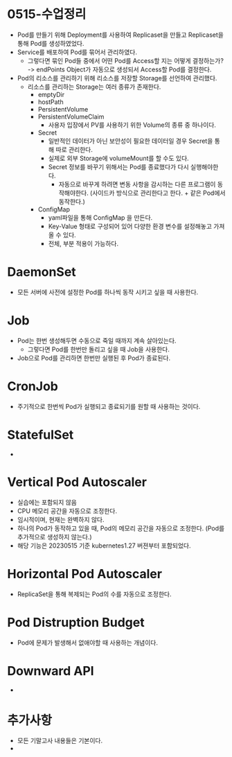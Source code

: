 # 0515-수업정리
- Pod를 만들기 위해 Deployment를 사용하여 Replicaset을 만들고 Replicaset을 통해 Pod를 생성하였었다.
- Service를 배포하여 Pod를 묶어서 관리하였다.
    - 그렇다면 묶인 Pod들 중에서 어떤 Pod를 Access할 지는 어떻게 결정하는가? -> endPoints Object가 자동으로 생성되서 Access할 Pod를 결정한다.
- Pod의 리소스를 관리하기 위해 리소스를 저장할 Storage를 선언하여 관리했다.
    - 리소스를 관리하는 Storage는 여러 종류가 존재한다.
        - emptyDir
        - hostPath
        - PersistentVolume
        - PersistentVolumeClaim
            - 사용자 입장에서 PV를 사용하기 위한 Volume의 종류 중 하나이다.
        - Secret
            - 일반적인 데이터가 아닌 보안성이 필요한 데이터일 경우 Secret을 통해 따로 관리한다.
            - 실제로 외부 Storage에 volumeMount를 할 수도 있다.
            - Secret 정보를 바꾸기 위해서는 Pod를 종료했다가 다시 실행해야한다.
                - 자동으로 바꾸게 하려면 변동 사항을 감시하는 다른 프로그램이 동작해야한다. (사이드카 방식으로 관리한다고 한다. + 같은 Pod에서 동작한다.)
        - ConfigMap
            - yaml파일을 통해 ConfigMap 을 만든다.
            - Key-Value 형태로 구성되어 있어 다양한 환경 변수를 설정해놓고 가져올 수 있다.
            - 전체, 부분 적용이 가능하다.
# DaemonSet
- 모든 서버에 사전에 설정한 Pod를 하나씩 동작 시키고 싶을 때 사용한다.

# Job
- Pod는 한번 생성해두면 수동으로 죽일 때까지 계속 살아있는다.
    - 그렇다면 Pod를 한번만 돌리고 싶을 때 Job을 사용한다.
- Job으로 Pod를 관리하면 한번만 실행된 후 Pod가 종료된다.

# CronJob
- 주기적으로 한번씩 Pod가 실행되고 종료되기를 원할 때 사용하는 것이다.

# StatefulSet
- 

# Vertical Pod Autoscaler
- 실습에는 포함되지 않음
- CPU 메모리 공간을 자동으로 조정한다.
- 임시적이며, 현재는 완벽하지 않다.
- 하나의 Pod가 동작하고 있을 때, Pod의 메모리 공간을 자동으로 조정한다. (Pod를 추가적으로 생성하지 않는다.)
- 해당 기능은 20230515 기준 kubernetes1.27 버젼부터 포함되었다.

# Horizontal Pod Autoscaler
- ReplicaSet을 통해 복제되는 Pod의 수를 자동으로 조정한다.

# Pod Distruption Budget
- Pod에 문제가 발생해서 없애야할 때 사용하는 개념이다.

# Downward API
- 

# 추가사항
- 모든 기말고사 내용들은 기본이다.
- 

